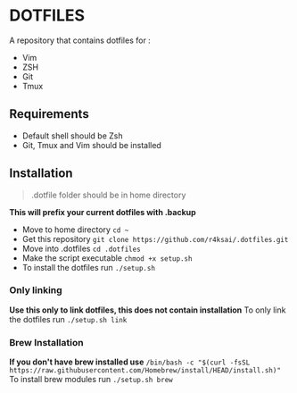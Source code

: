 # DOTFILES

A repository that contains dotfiles for :
- Vim
- ZSH
- Git
- Tmux

## Requirements

- Default shell should be Zsh
- Git, Tmux and Vim should be installed

## Installation 

> .dotfile folder should be in home directory

**This will prefix your current dotfiles with .backup** 

- Move to home directory `cd ~`
- Get this repository `git clone https://github.com/r4ksai/.dotfiles.git`
- Move into .dotfiles `cd .dotfiles`
- Make the script executable `chmod +x setup.sh`
- To install the dotfiles run `./setup.sh`

### Only linking

**Use this only to link dotfiles, this does not contain installation**
To only link the dotfiles run `./setup.sh link`

### Brew Installation

**If you don't have brew installed use** `/bin/bash -c "$(curl -fsSL https://raw.githubusercontent.com/Homebrew/install/HEAD/install.sh)"`
To install brew modules run `./setup.sh brew`
